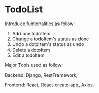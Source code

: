 # TodoList

Introduce funtionalities as follow:

1. Add one todoItem
2. Change a todoItem's status as done
3. Undo a dotoItem's status as undo
4. Delete a dotoItem
5. Edit a todoItem

Major Tools used as follow:
  
  Backend:
    Django, RestFramework,
    
  Frontend:
    React, React-create-app, Axios.
